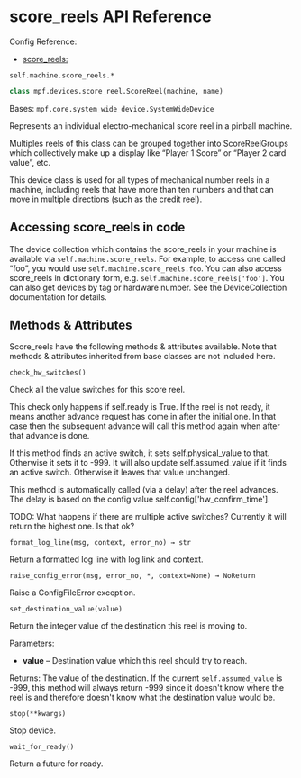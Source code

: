 # score_reels API Reference

Config Reference:

* [score_reels:](../../../config/score_reels.md)

`self.machine.score_reels.*`

``` python
class mpf.devices.score_reel.ScoreReel(machine, name)
```

Bases: `mpf.core.system_wide_device.SystemWideDevice`

Represents an individual electro-mechanical score reel in a pinball machine.

Multiples reels of this class can be grouped together into ScoreReelGroups which collectively make up a display like “Player 1 Score” or “Player 2 card value”, etc.

This device class is used for all types of mechanical number reels in a machine, including reels that have more than ten numbers and that can move in multiple directions (such as the credit reel).

## Accessing score_reels in code

The device collection which contains the score_reels in your machine is available via `self.machine.score_reels`. For example, to access one called “foo”, you would use `self.machine.score_reels.foo`. You can also access score_reels in dictionary form, e.g. `self.machine.score_reels['foo']`. You can also get devices by tag or hardware number. See the DeviceCollection documentation for details.

## Methods & Attributes

Score_reels have the following methods & attributes available. Note that methods & attributes inherited from base classes are not included here.

`check_hw_switches()`

Check all the value switches for this score reel.

This check only happens if self.ready is True. If the reel is not ready, it means another advance request has come in after the initial one. In that case then the subsequent advance will call this method again when after that advance is done.

If this method finds an active switch, it sets self.physical_value to that. Otherwise it sets it to -999. It will also update self.assumed_value if it finds an active switch. Otherwise it leaves that value unchanged.

This method is automatically called (via a delay) after the reel advances. The delay is based on the config value self.config['hw_confirm_time'].

TODO: What happens if there are multiple active switches? Currently it will return the highest one. Is that ok?

`format_log_line(msg, context, error_no) → str`

Return a formatted log line with log link and context.

`raise_config_error(msg, error_no, *, context=None) → NoReturn`

Raise a ConfigFileError exception.

`set_destination_value(value)`

Return the integer value of the destination this reel is moving to.

Parameters:

* **value** – Destination value which this reel should try to reach.

Returns: The value of the destination. If the current
`self.assumed_value` is -999, this method will always return -999 since it doesn't know where the reel is and therefore doesn't know what the destination value would be.

`stop(**kwargs)`

Stop device.

`wait_for_ready()`

Return a future for ready.
